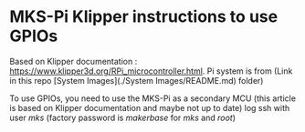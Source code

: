 # MKS-Pi Klipper instructions to use GPIOs

Based on Klipper documentation : https://www.klipper3d.org/RPi_microcontroller.html.
Pi system is from (Link in this repo [System Images](./System Images/README.md) folder)

To use GPIOs, you need to use the MKS-Pi as a secondary MCU (this article is based on Klipper documentation and maybe not up to date)
log ssh with user *mks*  (factory password is *makerbase* for *mks* and *root*)